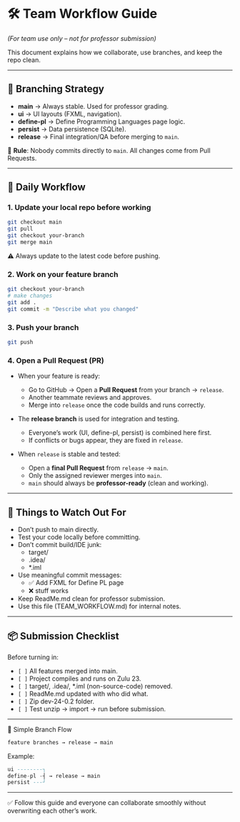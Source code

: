 # 🛠️ Team Workflow Guide
*(For team use only – not for professor submission)*

This document explains how we collaborate, use branches, and keep the repo clean.

---

## 🌳 Branching Strategy
- **main** → Always stable. Used for professor grading.  
- **ui** → UI layouts (FXML, navigation).  
- **define-pl** → Define Programming Languages page logic.  
- **persist** → Data persistence (SQLite).  
- **release** → Final integration/QA before merging to `main`.  

📌 **Rule**: Nobody commits directly to `main`. All changes come from Pull Requests.

---

## 🔄 Daily Workflow

### 1. Update your local repo before working
```bash
git checkout main
git pull
git checkout your-branch
git merge main
```

⚠️ Always update to the latest code before pushing.

### 2. Work on your feature branch
```bash
git checkout your-branch
# make changes
git add .
git commit -m "Describe what you changed"
```

### 3. Push your branch
```bash
git push
```

### 4. Open a Pull Request (PR)
- When your feature is ready:
  - Go to GitHub → Open a **Pull Request** from your branch → `release`.  
  - Another teammate reviews and approves.  
  - Merge into `release` once the code builds and runs correctly.  

- The **release branch** is used for integration and testing.  
  - Everyone’s work (UI, define-pl, persist) is combined here first.  
  - If conflicts or bugs appear, they are fixed in `release`.  

- When `release` is stable and tested:
  - Open a **final Pull Request** from `release` → `main`.  
  - Only the assigned reviewer merges into `main`.  
  - `main` should always be **professor-ready** (clean and working).

---

## 📍 Things to Watch Out For
- Don’t push to main directly.
- Test your code locally before committing.
- Don’t commit build/IDE junk:
  - target/
  - .idea/
  - *.iml
- Use meaningful commit messages:
  - ✅ Add FXML for Define PL page
  - ❌ stuff works
- Keep ReadMe.md clean for professor submission.
- Use this file (TEAM_WORKFLOW.md) for internal notes.

---

## 📦 Submission Checklist
Before turning in:
- `[ ]` All features merged into main.
- `[ ]` Project compiles and runs on Zulu 23.
- `[ ]` target/, .idea/, *.iml (non-source-code) removed.
- `[ ]` ReadMe.md updated with who did what.
- `[ ]` Zip dev-24-0.2 folder.
- `[ ]` Test unzip → import → run before submission.

---

🔀 Simple Branch Flow
```css
feature branches → release → main
```
Example:
```sql
ui --------┐
define-pl -┤ → release → main
persist ---┘
```

---

✅ Follow this guide and everyone can collaborate smoothly without overwriting each other’s work.





